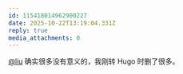 ```yaml
---
id: 115418014962900227
date: 2025-10-22T13:19:04.331Z
reply: true
media_attachments: 0
---
```


<p><span class="h-card" translate="no"><a href="https://l22.org/@liu" class="u-url mention" rel="nofollow noopener" target="_blank">@<span>liu</span></a></span> 确实很多没有意义的，我刚转 Hugo 时删了很多。</p>
